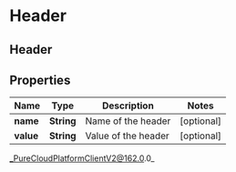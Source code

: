 # Header

## Header

## Properties

|Name | Type | Description | Notes|
|------------ | ------------- | ------------- | -------------|
| **name** | **String** | Name of the header | [optional] |
| **value** | **String** | Value of the header | [optional] |



_PureCloudPlatformClientV2@162.0.0_
